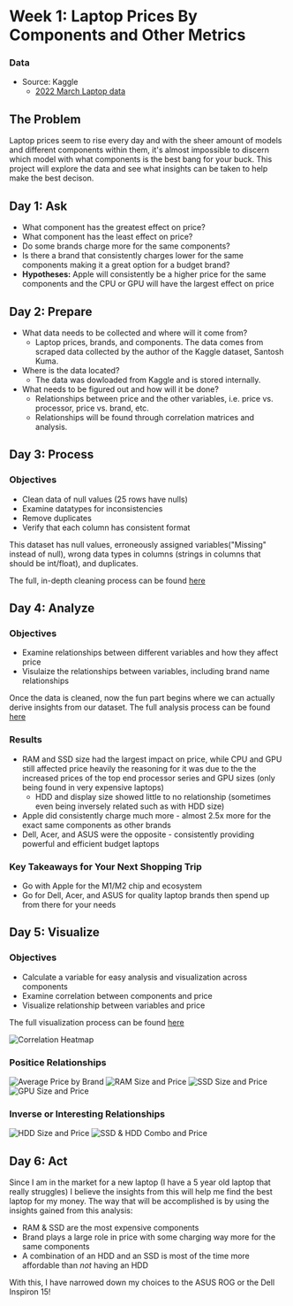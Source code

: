 # Week 1: Laptop Prices By Components and Other Metrics
### Data
* Source: Kaggle 
  - [2022 March Laptop data](https://www.kaggle.com/datasets/kuchhbhi/2022-march-laptop-data)


## The Problem
Laptop prices seem to rise every day and with the sheer amount of models and different components within them, it's almost impossible to discern which model with what components is the best bang for your buck. This project will explore the data and see what insights can be taken to help make the best decison. 

## Day 1: Ask
* What component has the greatest effect on price?
* What component has the least effect on price?
* Do some brands charge more for the same components?
* Is there a brand that consistently charges lower for the same components making it a great option for a budget brand? 
* **Hypotheses:** Apple will consistently be a higher price for the same components and the CPU or GPU will have the largest effect on price

## Day 2: Prepare
* What data needs to be collected and where will it come from?
  - Laptop prices, brands, and components. The data comes from scraped data collected by the author of the Kaggle dataset, Santosh Kuma.
* Where is the data located?
  - The data was dowloaded from Kaggle and is stored internally.
* What needs to be figured out and how will it be done?
  - Relationships between price and the other variables, i.e. price vs. processor, price vs. brand, etc.
  - Relationships will be found through correlation matrices and analysis.

## Day 3: Process
### Objectives
* Clean data of null values (25 rows have nulls)
* Examine datatypes for inconsistencies 
* Remove duplicates
* Verify that each column has consistent format

This dataset has null values, erroneously assigned variables("Missing" instead of null), wrong data types in columns (strings in columns that should be int/float), and duplicates.

The full, in-depth cleaning process can be found [here](https://github.com/jbean1597/PersonalPortfolio/blob/main/DataAnalytics/YearInCode/Week1/Day_3.md)

## Day 4: Analyze
### Objectives
* Examine relationships between different variables and how they affect price
* Visulaize the relationships between variables, including brand name relationships

Once the data is cleaned, now the fun part begins where we can actually derive insights from our dataset. The full analysis process can be found [here](https://github.com/jbean1597/PersonalPortfolio/blob/main/DataAnalytics/YearInCode/Week1/Day_4.md)

### Results
* RAM and SSD size had the largest impact on price, while CPU and GPU still affected price heavily the reasoning for it was due to the the increased prices of the top end processor series and GPU sizes (only being found in very expensive laptops)
  - HDD and display size showed little to no relationship (sometimes even being inversely related such as with HDD size)
* Apple did consistently charge much more - almost 2.5x more for the exact same components as other brands
* Dell, Acer, and ASUS were the opposite - consistently providing powerful and efficient budget laptops

### Key Takeaways for Your Next Shopping Trip
* Go with Apple for the M1/M2 chip and ecosystem
* Go for Dell, Acer, and ASUS for quality laptop brands then spend up from there for your needs


## Day 5: Visualize
### Objectives
* Calculate a variable for easy analysis and visualization across components
* Examine correlation between components and price
* Visualize relationship between variables and price

The full visualization process can be found [here](https://github.com/jbean1597/PersonalPortfolio/blob/main/DataAnalytics/YearInCode/Week1/Day_5.md)

![Correlation Heatmap](https://github.com/jbean1597/PersonalPortfolio/blob/main/DataAnalytics/YearInCode/Week1/img/Corr_heatmap1.png)
### Positice Relationships
![Average Price by Brand](https://github.com/jbean1597/PersonalPortfolio/blob/main/DataAnalytics/YearInCode/Week1/img/Average%20Price%20by%20Brand.png)
![RAM Size and Price](https://github.com/jbean1597/PersonalPortfolio/blob/main/DataAnalytics/YearInCode/Week1/img/Ram's%20Effect%20on%20Price.png)
![SSD Size and Price](
https://github.com/jbean1597/PersonalPortfolio/blob/main/DataAnalytics/YearInCode/Week1/img/SSD's%20Effect%20on%20Price.png)
![GPU Size and Price](https://github.com/jbean1597/PersonalPortfolio/blob/main/DataAnalytics/YearInCode/Week1/img/GPU's%20Effect%20on%20Price.png)

### Inverse or Interesting Relationships
![HDD Size and Price](https://github.com/jbean1597/PersonalPortfolio/blob/main/DataAnalytics/YearInCode/Week1/img/HDD's%20Effect%20on%20Price.png)
![SSD & HDD Combo and Price](https://github.com/jbean1597/PersonalPortfolio/blob/main/DataAnalytics/YearInCode/Week1/img/SSD_HDD%20Combo%20and%20Price%20(1).png)

## Day 6: Act
Since I am in the market for a new laptop (I have a 5 year old laptop that really struggles) I believe the insights from this will help me find the best laptop for my money. The way that will be accomplished is by using the insights gained from this analysis:
* RAM & SSD are the most expensive components 
* Brand plays a large role in price with some charging way more for the same components
* A combination of an HDD and an SSD is most of the time more affordable than *not* having an HDD

With this, I have narrowed down my choices to the ASUS ROG or the Dell Inspiron 15!

